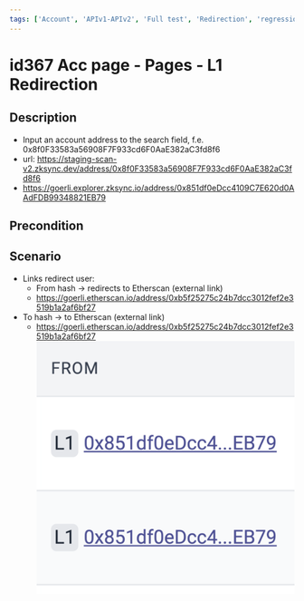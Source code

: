 ```yaml
---
tags: ['Account', 'APIv1-APIv2', 'Full test', 'Redirection', 'regression', 'Automated']
---
```


# id367 Acc page - Pages - L1 Redirection

## Description
  - Input an account address to the search field, f.e. 0x8f0F33583a56908F7F933cd6F0AaE382aC3fd8f6
  - url: https://staging-scan-v2.zksync.dev/address/0x8f0F33583a56908F7F933cd6F0AaE382aC3fd8f6
  - https://goerli.explorer.zksync.io/address/0x851df0eDcc4109C7E620d0AAdFDB99348821EB79

## Precondition


## Scenario
- Links redirect user:
    - From hash -\> redirects to Etherscan (external link)
    - https://goerli.etherscan.io/address/0xb5f25275c24b7dcc3012fef2e3519b1a2af6bf27
- To hash -\> to Etherscan (external link)
    - https://goerli.etherscan.io/address/0xb5f25275c24b7dcc3012fef2e3519b1a2af6bf27
      ![Screenshot](../../../../static/img/Pages/AccountsPage/id367_1.png)